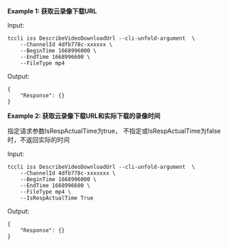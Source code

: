 **Example 1: 获取云录像下载URL**

 

Input: 

```
tccli iss DescribeVideoDownloadUrl --cli-unfold-argument  \
    --ChannelId 4dfb778c-xxxxxx \
    --BeginTime 1668996000 \
    --EndTime 1668996600 \
    --FileType mp4
```

Output: 
```
{
    "Response": {}
}
```

**Example 2: 获取云录像下载URL和实际下载的录像时间**

指定请求参数IsRespActualTime为true， 不指定或IsRespActualTime为false时，不返回实际的时间

Input: 

```
tccli iss DescribeVideoDownloadUrl --cli-unfold-argument  \
    --ChannelId 4dfb778c-xxxxxxx \
    --BeginTime 1668996000 \
    --EndTime 1668996600 \
    --FileType mp4 \
    --IsRespActualTime True
```

Output: 
```
{
    "Response": {}
}
```

